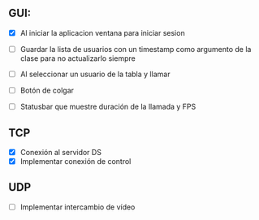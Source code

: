 ## GUI:

 - [x] Al iniciar la aplicacion ventana para iniciar sesion

 - [ ] Guardar la lista de usuarios con un timestamp como argumento de la clase para no actualizarlo siempre

 - [ ] Al seleccionar un usuario de la tabla y llamar

 - [ ] Botón de colgar

 - [ ] Statusbar que muestre duración de la llamada y FPS

## TCP
 - [x] Conexión al servidor DS
 - [x] Implementar conexión de control

## UDP
 - [ ] Implementar intercambio de vídeo

